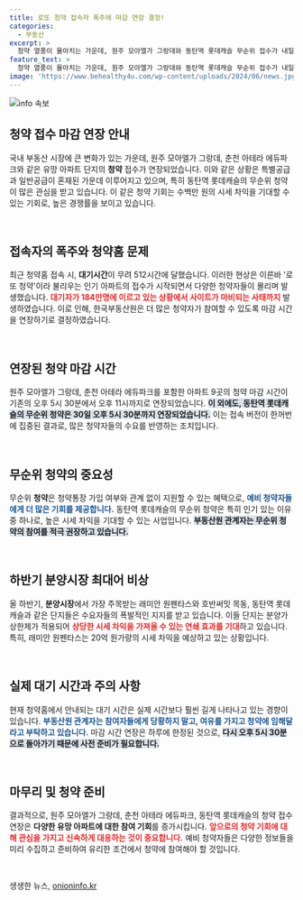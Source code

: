 ```yaml
---
title: 로또 청약 접속자 폭주에 마감 연장 결정!
categories:
  - 부동산
excerpt: >
  청약 열풍이 몰아치는 가운데, 원주 모아엘가 그랑데와 동탄역 롯데캐슬 무순위 접수가 내일까지 연장! 최대 20억 시세 차익을 노린 예비 청약자들의 뜨거운 관심 속에 청약홈 접속이 폭주, 마감 시간 단 하루 추가!
feature_text: >
  청약 열풍이 몰아치는 가운데, 원주 모아엘가 그랑데와 동탄역 롯데캐슬 무순위 접수가 내일까지 연장! 최대 20억 시세 차익을 노린 예비 청약자들의 뜨거운 관심 속에 청약홈 접속이 폭주, 마감 시간 단 하루 추가!
image: 'https://www.behealthy4u.com/wp-content/uploads/2024/06/news.jpg'
---
```


<p><img src="https://www.behealthy4u.com/wp-content/uploads/2024/06/news.jpg" alt="info 속보" /></p>

<h2 data-ke-size="size26">청약 접수 마감 연장 안내</h2>

<p data-ke-size="size16">국내 부동산 시장에 큰 변화가 있는 가운데, 원주 모아엘가 그랑데, 춘천 아테라 에듀파크와 같은 유망 아파트 단지의 <b>청약</b> 접수가 연장되었습니다. 이와 같은 상황은 특별공급과 일반공급이 혼재된 가운데 이루어지고 있으며, 특히 동탄역 롯데캐슬의 무순위 청약이 많은 관심을 받고 있습니다. 이 같은 청약 기회는 수백만 원의 시세 차익을 기대할 수 있는 기회로, 높은 경쟁률을 보이고 있습니다.</p>

<p data-ke-size="size16">&nbsp;</p>

<h2 data-ke-size="size26">접속자의 폭주와 청약홈 문제</h2>

<p data-ke-size="size16">최근 청약홈 접속 시, <b>대기시간</b>이 무려 512시간에 달했습니다. 이러한 현상은 이른바 '로또 청약'이라 불리우는 인기 아파트의 접수가 시작되면서 다양한 청약자들이 몰리며 발생했습니다. <b><span style="color: #ee2323;">대기자가 184만명에 이르고 있는 상황에서 사이트가 마비되는 사태까지</span></b> 발생하였습니다. 이로 인해, 한국부동산원은 더 많은 청약자가 참여할 수 있도록 마감 시간을 연장하기로 결정하였습니다.</p>

<p data-ke-size="size16">&nbsp;</p>

<h2 data-ke-size="size26">연장된 청약 마감 시간</h2>

<p data-ke-size="size16">원주 모아엘가 그랑데, 춘천 아테라 에듀파크를 포함한 아파트 9곳의 청약 마감 시간이 기존의 오후 5시 30분에서 오후 11시까지로 연장되었습니다. <b><span style="background-color: #21538527;">이 외에도, 동탄역 롯데캐슬의 무순위 청약은 30일 오후 5시 30분까지 연장되었습니다.</span></b> 이는 접속 버전이 한꺼번에 집중된 결과로, 많은 청약자들의 수요를 반영하는 조치입니다.</p>

<p data-ke-size="size16">&nbsp;</p>

<h2 data-ke-size="size26">무순위 청약의 중요성</h2>

<p data-ke-size="size16">무순위 <b>청약</b>은 청약통장 가입 여부와 관계 없이 지원할 수 있는 혜택으로, <b><span style="color: #1a5490;">예비 청약자들에게 더 많은 기회를 제공합니다.</span></b> 동탄역 롯데캐슬의 무순위 청약은 특히 인기 있는 이유 중 하나로, 높은 시세 차익을 기대할 수 있는 사업입니다. <b><span style="background-color: #21538527;">부동산원 관계자는 무순위 청약의 참여를 적극 권장하고 있습니다.</span></b></p>

<p data-ke-size="size16">&nbsp;</p>

<h2 data-ke-size="size26">하반기 분양시장 최대어 비상</h2>

<p data-ke-size="size16">올 하반기, <b>분양시장</b>에서 가장 주목받는 래미안 원펜타스와 호반써밋 목동, 동탄역 롯데캐슬과 같은 단지들은 수요자들의 폭발적인 지지를 받고 있습니다. 이들 단지는 분양가 상한제가 적용되어 <b><span style="color: #ee2323;">상당한 시세 차익을 가져올 수 있는 연쇄 효과를 기대</span></b>하고 있습니다. 특히, 래미안 원펜타스는 20억 원가량의 시세 차익을 예상하고 있는 상황입니다.</p>

<p data-ke-size="size16">&nbsp;</p>

<h2 data-ke-size="size26">실제 대기 시간과 주의 사항</h2>

<p data-ke-size="size16">현재 청약홈에서 안내되는 대기 시간은 실제 시간보다 훨씬 길게 나타나고 있는 경향이 있습니다. <b><span style="color: #1a5490;">부동산원 관계자는 참여자들에게 당황하지 말고, 여유를 가지고 청약에 임해달라고 부탁하고 있습니다.</span></b> 마감 시간 연장은 하루에 한정된 것으로, <b><span style="background-color: #21538527;">다시 오후 5시 30분으로 돌아가기 때문에 사전 준비가 필요합니다.</span></b></p>

<p data-ke-size="size16">&nbsp;</p>

<h2 data-ke-size="size26">마무리 및 청약 준비</h2>

<p data-ke-size="size16">결과적으로, 원주 모아엘가 그랑데, 춘천 아테라 에듀파크, 동탄역 롯데캐슬의 청약 접수 연장은 <b>다양한 유망 아파트에 대한 참여 기회</b>를 증가시킵니다. <b><span style="color: #ee2323;">앞으로의 청약 기회에 대해 관심을 가지고 신속하게 대응하는 것이 중요합니다.</span></b> 예비 청약자들은 다양한 정보들을 미리 수집하고 준비하여 유리한 조건에서 청약에 참여해야 할 것입니다.</p>

<p data-ke-size="size16">&nbsp;</p>
생생한 뉴스, <a href="https://onioninfo.kr" rel="dofollow">onioninfo.kr</a>



